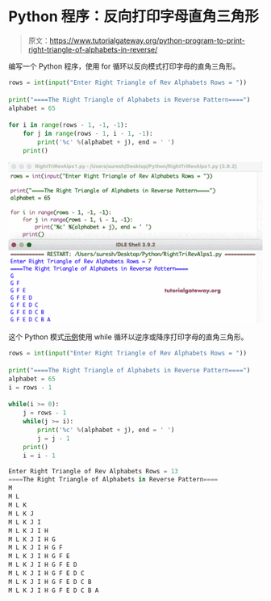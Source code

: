 # Python 程序：反向打印字母直角三角形

> 原文：<https://www.tutorialgateway.org/python-program-to-print-right-triangle-of-alphabets-in-reverse/>

编写一个 Python 程序，使用 for 循环以反向模式打印字母的直角三角形。

```py
rows = int(input("Enter Right Triangle of Rev Alphabets Rows = "))

print("====The Right Triangle of Alphabets in Reverse Pattern====")
alphabet = 65

for i in range(rows - 1, -1, -1):
    for j in range(rows - 1, i - 1, -1):
        print('%c' %(alphabet + j), end = ' ')
    print()
```

![Python Program to Print Right Triangle of Alphabets in Reverse](img/4eced38ee814efca6e3ff6b4e17c17d8.png)

这个 Python 模式[示例](https://www.tutorialgateway.org/python-programming-examples/)使用 while 循环以逆序或降序打印字母的直角三角形。

```py
rows = int(input("Enter Right Triangle of Rev Alphabets Rows = "))

print("====The Right Triangle of Alphabets in Reverse Pattern====")
alphabet = 65
i = rows - 1

while(i >= 0):
    j = rows - 1
    while(j >= i):
        print('%c' %(alphabet + j), end = ' ')
        j = j - 1
    print()
    i = i - 1
```

```py
Enter Right Triangle of Rev Alphabets Rows = 13
====The Right Triangle of Alphabets in Reverse Pattern====
M 
M L 
M L K 
M L K J 
M L K J I 
M L K J I H 
M L K J I H G 
M L K J I H G F 
M L K J I H G F E 
M L K J I H G F E D 
M L K J I H G F E D C 
M L K J I H G F E D C B 
M L K J I H G F E D C B A 
```